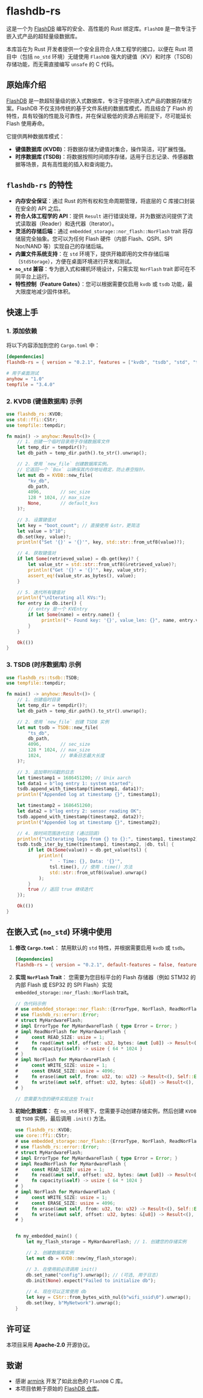 # flashdb-rs

这是一个为 [FlashDB](https://github.com/armink/FlashDB) 编写的安全、高性能的 Rust 绑定库。`FlashDB` 是一款专注于嵌入式产品的超轻量级数据库。

本库旨在为 Rust 开发者提供一个安全且符合人体工程学的接口，以便在 Rust 项目中（包括 `no_std` 环境）无缝使用 `FlashDB` 强大的键值（KV）和时序（TSDB）存储功能，而无需直接编写 `unsafe` 的 C 代码。

## 原始库介绍

[FlashDB](https://github.com/armink/FlashDB) 是一款超轻量级的嵌入式数据库，专注于提供嵌入式产品的数据存储方案。FlashDB 不仅支持传统的基于文件系统的数据库模式，而且结合了 Flash 的特性，具有较强的性能及可靠性，并在保证极低的资源占用前提下，尽可能延长 Flash 使用寿命。

它提供两种数据库模式：

  - **键值数据库 (KVDB)**：将数据存储为键值对集合，操作简洁，可扩展性强。
  - **时序数据库 (TSDB)**：将数据按照时间顺序存储，适用于日志记录、传感器数据等场景，具有高性能的插入和查询能力。

## `flashdb-rs` 的特性

  - **内存安全保证**：通过 Rust 的所有权和生命周期管理，将底层的 C 库接口封装在安全的 API 之后。
  - **符合人体工程学的 API**：提供 `Result` 进行错误处理，并为数据访问提供了流式读取器（Reader）和迭代器（Iterator）。
  - **灵活的存储后端**：通过 `embedded_storage::nor_flash::NorFlash` trait 将存储层完全抽象。您可以为任何 Flash 硬件（内部 Flash、QSPI、SPI Nor/NAND 等）实现自己的存储后端。
  - **内置文件系统支持**：在 `std` 环境下，提供开箱即用的文件存储后端（`StdStorage`），方便在桌面环境进行开发和测试。
  - **`no_std` 兼容**：专为嵌入式和裸机环境设计，只需实现 `NorFlash` trait 即可在不同平台上运行。
  - **特性控制（Feature Gates）**：您可以根据需要仅启用 `kvdb` 或 `tsdb` 功能，最大限度地减少固件体积。

## 快速上手

### 1\. 添加依赖

将以下内容添加到您的 `Cargo.toml` 中：

```toml
[dependencies]
flashdb-rs = { version = "0.2.1", features = ["kvdb", "tsdb", "std", "time64"] }

# 用于桌面测试
anyhow = "1.0"
tempfile = "3.4.0"
```

### 2\. KVDB (键值数据库) 示例

```rust
use flashdb_rs::KVDB;
use std::ffi::CStr;
use tempfile::tempdir;

fn main() -> anyhow::Result<()> {
    // 1. 创建一个临时目录用于存储数据库文件
    let temp_dir = tempdir()?;
    let db_path = temp_dir.path().to_str().unwrap();

    // 2. 使用 `new_file` 创建数据库实例。
    // 它返回一个 `Box` 以确保其内存地址稳定，防止悬空指针。
    let mut db = KVDB::new_file(
        "kv_db",
        db_path,
        4096,       // sec_size
        128 * 1024, // max_size
        None,       // default_kvs
    )?;

    // 3. 设置键值对
    let key = "boot_count"; // 直接使用 &str，更简洁
    let value = b"10";
    db.set(key, value)?;
    println!("Set '{}' = '{}'", key, std::str::from_utf8(value)?);

    // 4. 获取键值对
    if let Some(retrieved_value) = db.get(key)? {
        let value_str = std::str::from_utf8(&retrieved_value)?;
        println!("Get '{}' = '{}'", key, value_str);
        assert_eq!(value_str.as_bytes(), value);
    }

    // 5. 迭代所有键值对
    println!("\nIterating all KVs:");
    for entry in db.iter() {
        // entry 是一个 KVEntry
        if let Some(name) = entry.name() {
             println!("- Found key: '{}', value_len: {}", name, entry.value_len());
        }
    }

    Ok(())
}
```

### 3\. TSDB (时序数据库) 示例

```rust
use flashdb_rs::tsdb::TSDB;
use tempfile::tempdir;

fn main() -> anyhow::Result<()> {
    // 1. 创建临时目录
    let temp_dir = tempdir()?;
    let db_path = temp_dir.path().to_str().unwrap();

    // 2. 使用 `new_file` 创建 TSDB 实例
    let mut tsdb = TSDB::new_file(
        "ts_db",
        db_path,
        4096,       // sec_size
        128 * 1024, // max_size
        1024,       // 单条日志最大长度
    )?;

    // 3. 追加带时间戳的日志
    let timestamp1 = 1686451200; // Unix aarch
    let data1 = b"log entry 1: system started";
    tsdb.append_with_timestamp(timestamp1, data1)?;
    println!("Appended log at timestamp {}", timestamp1);

    let timestamp2 = 1686451260;
    let data2 = b"log entry 2: sensor reading OK";
    tsdb.append_with_timestamp(timestamp2, data2)?;
    println!("Appended log at timestamp {}", timestamp2);

    // 4. 按时间范围迭代日志 (通过回调)
    println!("\nIterating logs from {} to {}:", timestamp1, timestamp2);
    tsdb.tsdb_iter_by_time(timestamp1, timestamp2, |db, tsl| {
        if let Ok(Some(value)) = db.get_value(tsl) {
            println!(
                "  - Time: {}, Data: '{}'",
                tsl.time(), // 使用 .time() 方法
                std::str::from_utf8(&value).unwrap()
            );
        }
        true // 返回 true 继续迭代
    });

    Ok(())
}
```

## 在嵌入式 (`no_std`) 环境中使用

1.  **修改 `Cargo.toml`**：
    禁用默认的 `std` 特性，并根据需要启用 `kvdb` 或 `tsdb`。

    ```toml
    [dependencies]
    flashdb-rs = { version = "0.2.1", default-features = false, features = ["kvdb", "time64"] }
    ```

2.  **实现 `NorFlash` Trait**：
    您需要为您目标平台的 Flash 存储器（例如 STM32 的内部 Flash 或 ESP32 的 SPI Flash）实现 `embedded_storage::nor_flash::NorFlash` trait。

    ```rust
    // 伪代码示例
    # use embedded_storage::nor_flash::{ErrorType, NorFlash, ReadNorFlash};
    # use flashdb_rs::error::Error;
    # struct MyHardwareFlash;
    # impl ErrorType for MyHardwareFlash { type Error = Error; }
    # impl ReadNorFlash for MyHardwareFlash {
    #     const READ_SIZE: usize = 1;
    #     fn read(&mut self, offset: u32, bytes: &mut [u8]) -> Result<(), Self::Error> { Ok(()) }
    #     fn capacity(&self) -> usize { 64 * 1024 }
    # }
    # impl NorFlash for MyHardwareFlash {
    #     const WRITE_SIZE: usize = 1;
    #     const ERASE_SIZE: usize = 4096;
    #     fn erase(&mut self, from: u32, to: u32) -> Result<(), Self::Error> { Ok(()) }
    #     fn write(&mut self, offset: u32, bytes: &[u8]) -> Result<(), Self::Error> { Ok(()) }
    # }

    // 您需要为您的硬件实现这些 Trait
    ```

3.  **初始化数据库**：
    在 `no_std` 环境下，您需要手动创建存储实例，然后创建 `KVDB` 或 `TSDB` 实例，最后调用 `.init()` 方法。

    ```rust
    use flashdb_rs::KVDB;
    use core::ffi::CStr;
    # use embedded_storage::nor_flash::{ErrorType, NorFlash, ReadNorFlash};
    # use flashdb_rs::error::Error;
    # struct MyHardwareFlash;
    # impl ErrorType for MyHardwareFlash { type Error = Error; }
    # impl ReadNorFlash for MyHardwareFlash {
    #     const READ_SIZE: usize = 1;
    #     fn read(&mut self, offset: u32, bytes: &mut [u8]) -> Result<(), Self::Error> { Ok(()) }
    #     fn capacity(&self) -> usize { 64 * 1024 }
    # }
    # impl NorFlash for MyHardwareFlash {
    #     const WRITE_SIZE: usize = 1;
    #     const ERASE_SIZE: usize = 4096;
    #     fn erase(&mut self, from: u32, to: u32) -> Result<(), Self::Error> { Ok(()) }
    #     fn write(&mut self, offset: u32, bytes: &[u8]) -> Result<(), Self::Error> { Ok(()) }
    # }


    fn my_embedded_main() {
        let my_flash_storage = MyHardwareFlash; // 1. 创建您的存储实例

        // 2. 创建数据库实例
        let mut db = KVDB::new(my_flash_storage);

        // 3. 在使用前必须调用 init()
        db.set_name("config").unwrap(); // (可选, 用于日志)
        db.init(None).expect("Failed to initialize db");
        
        // 4. 现在可以正常使用 db
        let key = CStr::from_bytes_with_nul(b"wifi_ssid\0").unwrap();
        db.set(key, b"MyNetwork").unwrap();
    }
    ```

## 许可证

本项目采用 **Apache-2.0** 开源协议。

## 致谢

  - 感谢 [armink](https://github.com/armink) 开发了如此出色的 `FlashDB` C 库。
  - 本项目依赖于原始的 [FlashDB 仓库](https://github.com/armink/FlashDB)。